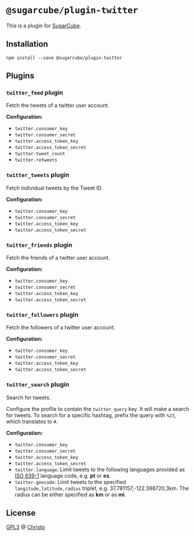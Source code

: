 # `@sugarcube/plugin-twitter`

This is a plugin for [SugarCube](https://gitlab.com/sugarcube/sugarcube).

## Installation

```
npm install --save @sugarcube/plugin-twitter
```

## Plugins

### `twitter_feed` plugin

Fetch the tweets of a twitter user account.

**Configuration:**

- `twitter.consumer_key`
- `twitter.consumer_secret`
- `twitter.access_token_key`
- `twitter.access_token_secret`
- `twitter.tweet_count`
- `twitter.retweets`

### `twitter_tweets` plugin

Fetch individual tweets by the Tweet ID.

**Configuration:**

- `twitter.consumer_key`
- `twitter.consumer_secret`
- `twitter.access_token_key`
- `twitter.access_token_secret`

### `twitter_friends` plugin

Fetch the friends of a twitter user account.

**Configuration:**

- `twitter.consumer_key`
- `twitter.consumer_secret`
- `twitter.access_token_key`
- `twitter.access_token_secret`

### `twitter_followers` plugin

Fetch the followers of a twitter user account.

**Configuration:**

- `twitter.consumer_key`
- `twitter.consumer_secret`
- `twitter.access_token_key`
- `twitter.access_token_secret`

### `twitter_search` plugin

Search for tweets.

Configure the profile to contain the `twitter_query` key. It will make a
search for tweets. To search for a specific hashtag, prefix the query with
`%23`, which translates to `#`.

**Configuration:**

- `twitter.consumer_key`
- `twitter.consumer_secret`
- `twitter.access_token_key`
- `twitter.access_token_secret`
- `twitter.language`: Limit tweets to the following languages provided as [ISO
  639-1](http://en.wikipedia.org/wiki/List_of_ISO_639-1_codes) language code,
  e.g. **pt** or **es**.
- `twitter.geocode`: Limit tweets to the specified `langitude,latitude,radius`
  triplet, e.g. 37.781157,-122.398720,3km. The radius can be either specified
  as **km** or as **mi**.

## License

[GPL3](./LICENSE) @ [Christo](christo@cryptodrunks.net)
